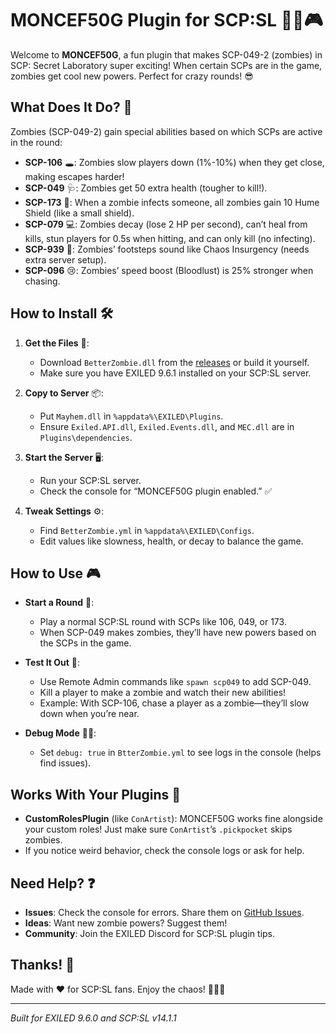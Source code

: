 # MONCEF50G Plugin for SCP:SL 🧟‍♂️🎮

Welcome to **MONCEF50G**, a fun plugin that makes SCP-049-2 (zombies) in SCP: Secret Laboratory super exciting! When certain SCPs are in the game, zombies get cool new powers. Perfect for crazy rounds! 😎

## What Does It Do? 🚀

Zombies (SCP-049-2) gain special abilities based on which SCPs are active in the round:

- **SCP-106** 🕳️: Zombies slow players down (1%-10%) when they get close, making escapes harder!
- **SCP-049** 🩺: Zombies get 50 extra health (tougher to kill!).
- **SCP-173** 🗿: When a zombie infects someone, all zombies gain 10 Hume Shield (like a small shield).
- **SCP-079** 💻: Zombies decay (lose 2 HP per second), can’t heal from kills, stun players for 0.5s when hitting, and can only kill (no infecting).
- **SCP-939** 🐶: Zombies’ footsteps sound like Chaos Insurgency (needs extra server setup).
- **SCP-096** 😢: Zombies’ speed boost (Bloodlust) is 25% stronger when chasing.

## How to Install 🛠️

1. **Get the Files** 📂:
    - Download `BetterZombie.dll` from the [releases](https://github.com/dzarenafixers/BetterZombie/releases) or build it yourself.
    - Make sure you have EXILED 9.6.1 installed on your SCP:SL server.

2. **Copy to Server** 📦:
    - Put `Mayhem.dll` in `%appdata%\EXILED\Plugins`.
    - Ensure `Exiled.API.dll`, `Exiled.Events.dll`, and `MEC.dll` are in `Plugins\dependencies`.

3. **Start the Server** 🖥️:
    - Run your SCP:SL server.
    - Check the console for “MONCEF50G plugin enabled.” ✅

4. **Tweak Settings** ⚙️:
    - Find `BetterZombie.yml` in `%appdata%\EXILED\Configs`.
    - Edit values like slowness, health, or decay to balance the game.

## How to Use 🎮

- **Start a Round** 🌌:
    - Play a normal SCP:SL round with SCPs like 106, 049, or 173.
    - When SCP-049 makes zombies, they’ll have new powers based on the SCPs in the game.

- **Test It Out** 🧪:
    - Use Remote Admin commands like `spawn scp049` to add SCP-049.
    - Kill a player to make a zombie and watch their new abilities!
    - Example: With SCP-106, chase a player as a zombie—they’ll slow down when you’re near.

- **Debug Mode** 🕵️‍♂️:
    - Set `debug: true` in `BtterZombie.yml` to see logs in the console (helps find issues).

## Works With Your Plugins 🤝

- **CustomRolesPlugin** (like `ConArtist`): MONCEF50G works fine alongside your custom roles! Just make sure `ConArtist`’s `.pickpocket` skips zombies.
- If you notice weird behavior, check the console logs or ask for help.

## Need Help? ❓

- **Issues**: Check the console for errors. Share them on [GitHub Issues](https://github.com/dzarenafixer/BetterZombie/issues).
- **Ideas**: Want new zombie powers? Suggest them!
- **Community**: Join the EXILED Discord for SCP:SL plugin tips.

## Thanks! 🙌

Made with ❤️ for SCP:SL fans. Enjoy the chaos! 🧟‍♂️💥

---
*Built for EXILED 9.6.0 and SCP:SL v14.1.1*
